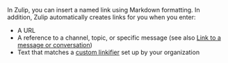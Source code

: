 In Zulip, you can insert a named link using Markdown formatting. In addition, Zulip
automatically creates links for you when you enter:

- A URL
- A reference to a channel, topic, or specific message (see also [Link to a
  message or conversation](/help/link-to-a-message-or-conversation))
- Text that matches a [custom linkifier](/help/add-a-custom-linkifier) set up by your organization

